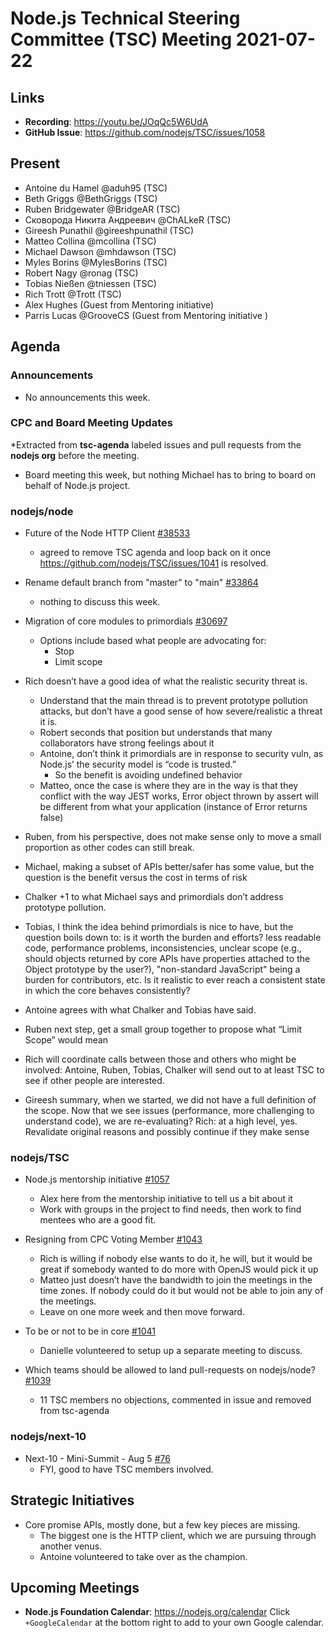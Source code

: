 # Node.js Technical Steering Committee (TSC) Meeting 2021-07-22

## Links

* **Recording**:  <https://youtu.be/JOqQc5W6UdA>
* **GitHub Issue**: <https://github.com/nodejs/TSC/issues/1058>

## Present

* Antoine du Hamel @aduh95 (TSC)
* Beth Griggs @BethGriggs (TSC)
* Ruben Bridgewater @BridgeAR (TSC)
* Сковорода Никита Андреевич @ChALkeR (TSC)
* Gireesh Punathil @gireeshpunathil (TSC)
* Matteo Collina @mcollina (TSC)
* Michael Dawson @mhdawson (TSC)
* Myles Borins @MylesBorins (TSC)
* Robert Nagy @ronag (TSC)
* Tobias Nießen @tniessen (TSC)
* Rich Trott @Trott (TSC)
* Alex Hughes (Guest from Mentoring initiative)
* Parris Lucas @GrooveCS (Guest from Mentoring initiative )

## Agenda

### Announcements

* No announcements this week.

### CPC and Board Meeting Updates

*Extracted from **tsc-agenda** labeled issues and pull requests from the **nodejs org** before the meeting.

* Board meeting this week, but nothing Michael has to bring to board on behalf of Node.js
  project.

### nodejs/node

* Future of the Node HTTP Client  [#38533](https://github.com/nodejs/node/issues/38533)
  * agreed to remove TSC agenda and loop back on it once
    <https://github.com/nodejs/TSC/issues/1041> is resolved.

* Rename default branch from "master" to "main" [#33864](https://github.com/nodejs/node/issues/33864)
  * nothing to discuss this week.

* Migration of core modules to primordials [#30697](https://github.com/nodejs/node/issues/30697)
  * Options include based what people are advocating for:
    * Stop
    * Limit scope

* Rich doesn’t have a good idea of what the realistic security threat is.
  * Understand that the main thread is to prevent prototype pollution attacks, but don’t
    have a good sense of how severe/realistic a threat it is.
  * Robert seconds that position but understands that many collaborators have
    strong feelings about it
  * Antoine, don’t think it primordials are in response to security vuln, as Node.js’
    the security model is “code is trusted.”
    * So the benefit is avoiding undefined behavior
  * Matteo, once the case is where they are in the way is that they conflict with
    the way JEST works, Error object thrown by assert will be different from what
    your application (instance of Error returns false)
* Ruben, from his perspective, does not make sense only to move a small
  proportion as other codes can still break.
* Michael, making a subset of APIs better/safer has some value, but the question
  is the benefit versus the cost in terms of risk
* Chalker +1 to what Michael says and primordials don’t address prototype pollution.
* Tobias, I think the idea behind primordials is nice to have, but the question boils down to: is it
  worth the burden and efforts? less readable code, performance problems, inconsistencies,
  unclear scope (e.g., should objects returned by core APIs have properties attached to the
  Object prototype by the user?), "non-standard JavaScript" being a burden for contributors, etc.
  Is it realistic to ever reach a consistent state in which the core behaves consistently?
* Antoine agrees with what Chalker and Tobias have said.
* Ruben next step, get a small group together to propose what “Limit Scope” would mean
* Rich will coordinate calls between those and others who might be involved:
  Antoine, Ruben, Tobias, Chalker will send out to at least TSC to see if other people are
  interested.
* Gireesh summary, when we started, we did not have a full definition of the scope. Now that we
  see issues (performance, more challenging to understand code), we are re-evaluating? Rich:
  at a high level, yes. Revalidate original reasons and possibly continue if they make sense

### nodejs/TSC

* Node.js mentorship initiative [#1057](https://github.com/nodejs/TSC/issues/1057)
  * Alex here from the mentorship initiative to tell us a bit about it
  * Work with groups in the project to find needs, then work to find mentees who are
    a good fit.
  
* Resigning from CPC Voting Member [#1043](https://github.com/nodejs/TSC/issues/1043)
  * Rich is willing if nobody else wants to do it, he will, but it would be great if somebody
    wanted to do more with OpenJS would pick it up
  * Matteo just doesn’t have the bandwidth to join the meetings in the time zones. If nobody could do it but would not be able to join any of the meetings.
  * Leave on one more week and then move forward.

* To be or not to be in core [#1041](https://github.com/nodejs/TSC/issues/1041)
  * Danielle volunteered to setup up a separate meeting to discuss.

* Which teams should be allowed to land pull-requests on nodejs/node? [#1039](https://github.com/nodejs/TSC/issues/1039)
  * 11 TSC members no objections, commented in issue and removed from tsc-agenda

### nodejs/next-10

* Next-10 - Mini-Summit - Aug 5 [#76](https://github.com/nodejs/next-10/issues/76)
  * FYI, good to have TSC members involved.

## Strategic Initiatives

* Core promise APIs, mostly done, but a few key pieces are missing.
  * The biggest one is the HTTP client, which we are pursuing through another venus.
  * Antoine volunteered to take over as the champion.

## Upcoming Meetings

* **Node.js Foundation Calendar**: <https://nodejs.org/calendar>
Click `+GoogleCalendar` at the bottom right to add to your own Google calendar.
